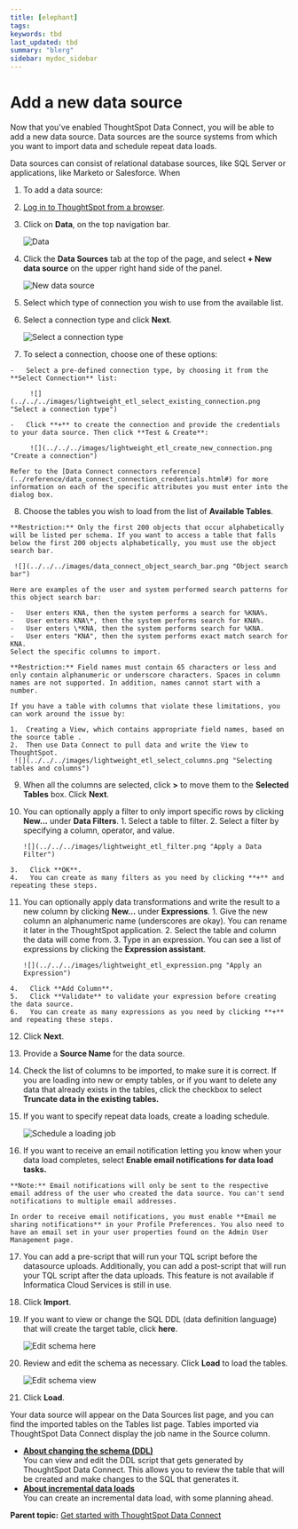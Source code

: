 ```yaml
---
title: [elephant]
tags: 
keywords: tbd
last_updated: tbd
summary: "blerg"
sidebar: mydoc_sidebar
---
```

# Add a new data source

Now that you've enabled ThoughtSpot Data Connect, you will be able to add a new data source. Data sources are the source systems from which you want to import data and schedule repeat data loads.

Data sources can consist of relational database sources, like SQL Server or applications, like Marketo or Salesforce. When

1.  To add a data source:

2.   [Log in to ThoughtSpot from a browser](../../../admin/setup/accessing.html#). 
3.   Click on **Data**, on the top navigation bar. 

     ![](../../../shared/conrefs/../../images/data_icon.png "Data") 

4.   Click the **Data Sources** tab at the top of the page, and select **+ New data source** on the upper right hand side of the panel. 

     ![](../../../images/data_sources_tab.png "New data source") 

5.   Select which type of connection you wish to use from the available list. 
6.   Select a connection type and click **Next**. 

     ![](../../../images/lightweight_etl_select_connection.png "Select a connection type") 

7.   To select a connection, choose one of these options: 

    -   Select a pre-defined connection type, by choosing it from the **Select Connection** list:

         ![](../../../images/lightweight_etl_select_existing_connection.png "Select a connection type") 

    -   Click **+** to create the connection and provide the credentials to your data source. Then click **Test & Create**:

         ![](../../../images/lightweight_etl_create_new_connection.png "Create a connection") 

    Refer to the [Data Connect connectors reference](../reference/data_connect_connection_credentials.html#) for more information on each of the specific attributes you must enter into the dialog box.

8.   Choose the tables you wish to load from the list of **Available Tables**. 

    **Restriction:** Only the first 200 objects that occur alphabetically will be listed per schema. If you want to access a table that falls below the first 200 objects alphabetically, you must use the object search bar.

     ![](../../../images/data_connect_object_search_bar.png "Object search bar")

    Here are examples of the user and system performed search patterns for this object search bar:

    -   User enters KNA, then the system performs a search for %KNA%.
    -   User enters KNA\*, then the system performs search for KNA%.
    -   User enters \*KNA, then the system performs search for %KNA.
    -   User enters "KNA", then the system performs exact match search for KNA.
    Select the specific columns to import.

    **Restriction:** Field names must contain 65 characters or less and only contain alphanumeric or underscore characters. Spaces in column names are not supported. In addition, names cannot start with a number.

    If you have a table with columns that violate these limitations, you can work around the issue by:

    1.  Creating a View, which contains appropriate field names, based on the source table .
    2.  Then use Data Connect to pull data and write the View to ThoughtSpot.
     ![](../../../images/lightweight_etl_select_columns.png "Selecting tables and columns") 

9.   When all the columns are selected, click **\>** to move them to the **Selected Tables** box. Click **Next**. 
10.  You can optionally apply a filter to only import specific rows by clicking **New...** under **Data Filters**. 
    1.   Select a table to filter. 
    2.   Select a filter by specifying a column, operator, and value. 

         ![](../../../images/lightweight_etl_filter.png "Apply a Data Filter") 

    3.   Click **OK**. 
    4.   You can create as many filters as you need by clicking **+** and repeating these steps. 
11.  You can optionally apply data transformations and write the result to a new column by clicking **New...** under **Expressions**. 
    1.   Give the new column an alphanumeric name \(underscores are okay\). You can rename it later in the ThoughtSpot application. 
    2.   Select the table and column the data will come from. 
    3.   Type in an expression. You can see a list of expressions by clicking the **Expression assistant**.

         ![](../../../images/lightweight_etl_expression.png "Apply an Expression") 

    4.   Click **Add Column**. 
    5.   Click **Validate** to validate your expression before creating the data source. 
    6.   You can create as many expressions as you need by clicking **+** and repeating these steps. 
12.  Click **Next**. 
13.  Provide a **Source Name** for the data source. 
14.  Check the list of columns to be imported, to make sure it is correct. If you are loading into new or empty tables, or if you want to delete any data that already exists in the tables, click the checkbox to select **Truncate data in the existing tables.** 
15.  If you want to specify repeat data loads, create a loading schedule. 

     ![](../../../images/lightweight_etl_schedule.png "Schedule a loading job") 

16.  If you want to receive an email notification letting you know when your data load completes, select **Enable email notifications for data load tasks.** 

    **Note:** Email notifications will only be sent to the respective email address of the user who created the data source. You can't send notifications to multiple email addresses.

    In order to receive email notifications, you must enable **Email me sharing notifications** in your Profile Preferences. You also need to have an email set in your user properties found on the Admin User Management page.

17.  You can add a pre-script that will run your TQL script before the datasource uploads. Additionally, you can add a post-script that will run your TQL script after the data uploads. This feature is not available if Informatica Cloud Services is still in use. 
18.  Click **Import**. 
19.  If you want to view or change the SQL DDL \(data definition language\) that will create the target table, click **here**. 

     ![](../../../images/data_connect_edit_schema.png "Edit schema here") 

20.  Review and edit the schema as necessary. Click **Load** to load the tables. 

     ![](../../../images/data_connect_edit_schema_view.png "Edit schema view") 

21.  Click **Load**. 

Your data source will appear on the Data Sources list page, and you can find the imported tables on the Tables list page. Tables imported via ThoughtSpot Data Connect display the job name in the Source column.

-   **[About changing the schema \(DDL\)](../../../data_connect/data_connect/setup/about_changing_DDL.html)**  
You can view and edit the DDL script that gets generated by ThoughtSpot Data Connect. This allows you to review the table that will be created and make changes to the SQL that generates it.
-   **[About incremental data loads](../../../data_connect/data_connect/setup/about_incremental.html)**  
You can create an incremental data load, with some planning ahead.

**Parent topic:** [Get started with ThoughtSpot Data Connect](../../../data_connect/data_connect/setup/ETL.html)

